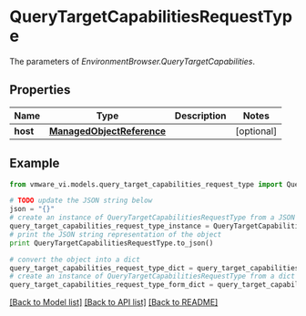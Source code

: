# QueryTargetCapabilitiesRequestType

The parameters of *EnvironmentBrowser.QueryTargetCapabilities*. 

## Properties
Name | Type | Description | Notes
------------ | ------------- | ------------- | -------------
**host** | [**ManagedObjectReference**](ManagedObjectReference.md) |  | [optional] 

## Example

```python
from vmware_vi.models.query_target_capabilities_request_type import QueryTargetCapabilitiesRequestType

# TODO update the JSON string below
json = "{}"
# create an instance of QueryTargetCapabilitiesRequestType from a JSON string
query_target_capabilities_request_type_instance = QueryTargetCapabilitiesRequestType.from_json(json)
# print the JSON string representation of the object
print QueryTargetCapabilitiesRequestType.to_json()

# convert the object into a dict
query_target_capabilities_request_type_dict = query_target_capabilities_request_type_instance.to_dict()
# create an instance of QueryTargetCapabilitiesRequestType from a dict
query_target_capabilities_request_type_form_dict = query_target_capabilities_request_type.from_dict(query_target_capabilities_request_type_dict)
```
[[Back to Model list]](../README.md#documentation-for-models) [[Back to API list]](../README.md#documentation-for-api-endpoints) [[Back to README]](../README.md)


